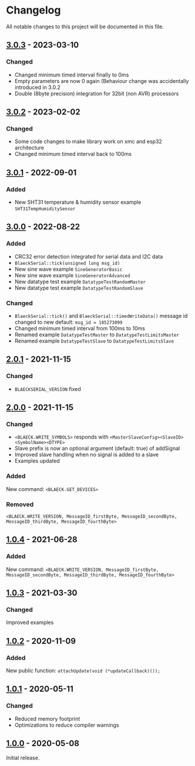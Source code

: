 # Changelog

All notable changes to this project will be documented in this file.

## [3.0.3] - 2023-03-10

### Changed
- Changed minimum timed interval finally to 0ms
- Empty parameters are now 0 again (Behaviour change was accidentally introduced in 3.0.2
- Double (8byte precision) integration for 32bit (non AVR) processors


## [3.0.2] - 2023-02-02

### Changed
- Some code changes to make library work on xmc and esp32 architecture
- Changed minimum timed interval back to 100ms


## [3.0.1] - 2022-09-01

### Added
- New SHT31 temperature & humidity sensor example `SHT31TempHumiditySensor`


## [3.0.0] - 2022-08-22

### Added
- CRC32 error detection integrated for serial data and I2C data
- `BlaeckSerial::tick(unsigned long msg_id)`
- New sine wave example `SineGeneratorBasic`
- New sine wave example `SineGeneratorAdvanced`
- New datatype test example `DatatypeTestRandomMaster`
- New datatype test example `DatatypeTestRandomSlave`

### Changed
- `BlaeckSerial::tick()` and `BlaeckSerial::timedWriteData()` message id changed to new default: `msg_id = 185273099`
- Changed minimum timed interval from 100ms to 10ms
- Renamed example `DatatypeTestMaster` to `DatatypeTestLimitsMaster`
- Renamed example `DatatypeTestSlave` to `DatatypeTestLimitsSlave`


## [2.0.1] - 2021-11-15

### Changed
- `BLAECKSERIAL_VERSION` fixed 


## [2.0.0] - 2021-11-15

### Changed
- `<BLAECK.WRITE_SYMBOLS>` responds with 
`<MasterSlaveConfig><SlaveID><SymbolName><DTYPE>` 
- Slave prefix is now an optional argument (default: true) of addSignal
- Improved slave handling when no signal is added to a slave
- Examples updated

### Added

New command: `<BLAECK.GET_DEVICES>`

### Removed

`<BLAECK.WRITE_VERSION, MessageID_firstByte, MessageID_secondByte, MessageID_thirdByte, MessageID_fourthByte>`


## [1.0.4] - 2021-06-28

### Added

New command: `<BLAECK.WRITE_VERSION, MessageID_firstByte, MessageID_secondByte, MessageID_thirdByte, MessageID_fourthByte>`


## [1.0.3] - 2021-03-30

### Changed

Improved examples


## [1.0.2] - 2020-11-09

### Added

New public function: `attachUpdate(void (*updateCallback)());`


## [1.0.1] - 2020-05-11

### Changed
- Reduced memory footprint
- Optimizations to reduce compiler warnings


## [1.0.0] - 2020-05-08

Initial release.

[3.0.3]: https://github.com/sebaJoSt/BlaeckSerial/compare/3.0.2...3.0.3
[3.0.2]: https://github.com/sebaJoSt/BlaeckSerial/compare/3.0.1...3.0.2
[3.0.1]: https://github.com/sebaJoSt/BlaeckSerial/compare/3.0.0...3.0.1
[3.0.0]: https://github.com/sebaJoSt/BlaeckSerial/compare/2.0.1...3.0.0
[2.0.1]: https://github.com/sebaJoSt/BlaeckSerial/compare/2.0.0...2.0.1
[2.0.0]: https://github.com/sebaJoSt/BlaeckSerial/compare/1.0.4...2.0.0
[1.0.4]: https://github.com/sebaJoSt/BlaeckSerial/compare/1.0.3...1.0.4
[1.0.3]: https://github.com/sebaJoSt/BlaeckSerial/compare/1.0.2...1.0.3
[1.0.2]: https://github.com/sebaJoSt/BlaeckSerial/compare/1.0.1...1.0.2
[1.0.1]: https://github.com/sebaJoSt/BlaeckSerial/compare/1.0.0...1.0.1
[1.0.0]: https://github.com/sebaJoSt/BlaeckSerial/releases/tag/1.0.0
